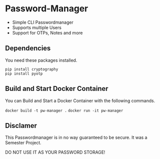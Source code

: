 # Password-Manager

- Simple CLI Passwordmanager
- Supports multiple Users
- Support for OTPs, Notes and more

## Dependencies
You need these packages installed.

`pip install cryptography`  
`pip install pyotp`  

## Build and Start Docker Container
You can Build and Start a Docker Container with the following commands.

`docker build -t pw-manager .`
`docker run -it pw-manager`

## Disclamer
This Passwordmanager is in no way guaranteed to be secure. It was a Semester Project.

DO NOT USE IT AS YOUR PASSWORD STORAGE!


